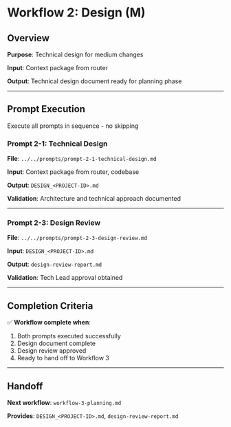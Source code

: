 # Workflow 2: Design (M)

## Overview

**Purpose**: Technical design for medium changes

**Input**: Context package from router

**Output**: Technical design document ready for planning phase

---

## Prompt Execution

Execute all prompts in sequence - no skipping

### Prompt 2-1: Technical Design

**File**: `../../prompts/prompt-2-1-technical-design.md`

**Input**: Context package from router, codebase

**Output**: `DESIGN_<PROJECT-ID>.md`

**Validation**: Architecture and technical approach documented

---

### Prompt 2-3: Design Review

**File**: `../../prompts/prompt-2-3-design-review.md`

**Input**: `DESIGN_<PROJECT-ID>.md`

**Output**: `design-review-report.md`

**Validation**: Tech Lead approval obtained

---

## Completion Criteria

✅ **Workflow complete when**:

1. Both prompts executed successfully
2. Design document complete
3. Design review approved
4. Ready to hand off to Workflow 3

---

## Handoff

**Next workflow**: `workflow-3-planning.md`

**Provides**: `DESIGN_<PROJECT-ID>.md`, `design-review-report.md`

